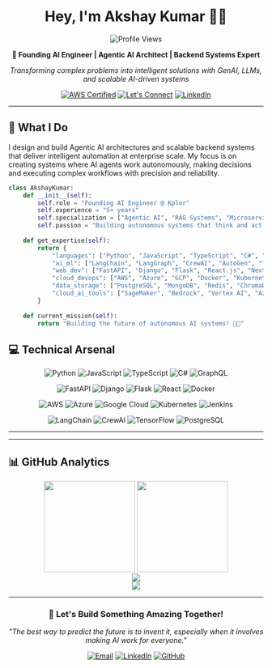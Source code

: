 
<div align="center">
    
# Hey, I'm Akshay Kumar 👨‍💻

![Profile Views](https://komarev.com/ghpvc/?username=akshayk122&style=for-the-badge)

**🚀 Founding AI Engineer | Agentic AI Architect | Backend Systems Expert**

*Transforming complex problems into intelligent solutions with GenAI, LLMs, and scalable AI-driven systems*

[![AWS Certified](https://img.shields.io/badge/AWS_Certified-Developer_Associate-FF9900?style=for-the-badge&logo=Amazon-AWS&logoColor=white&labelColor=232F3E)](https://www.credly.com/badges/909d0a38-595f-4730-9458-46bb6a411ff0)
[![Let's Connect](https://img.shields.io/badge/Let's_Connect-D14836?style=for-the-badge&logo=Gmail&logoColor=white)](mailto:akshayajk22@gmail.com)
[![LinkedIn](https://img.shields.io/badge/LinkedIn-0077B5?style=for-the-badge&logo=linkedin&logoColor=white)](https://linkedin.com/in/akshayk225)

</div>

---

## 🚀 What I Do

I design and build Agentic AI architectures and scalable backend systems that deliver intelligent automation at enterprise scale. My focus is on creating systems where AI agents work autonomously, making decisions and executing complex workflows with precision and reliability.

```python
class AkshayKumar:
    def __init__(self):
        self.role = "Founding AI Engineer @ Kplor"
        self.experience = "5+ years"
        self.specialization = ["Agentic AI", "RAG Systems", "Microservices", "Cloud Architecture"]
        self.passion = "Building autonomous systems that think and act intelligently"
        
    def get_expertise(self):
        return {
            "languages": ["Python", "JavaScript", "TypeScript", "C#", "GraphQL", "SQL"],
            "ai_ml": ["LangChain", "LangGraph", "CrewAI", "AutoGen", "TensorFlow", "PyTorch", "RAG", "MCP"],
            "web_dev": ["FastAPI", "Django", "Flask", "React.js", "Next.js", "RESTful APIs", "Microservices"],
            "cloud_devops": ["AWS", "Azure", "GCP", "Docker", "Kubernetes", "Terraform", "Jenkins", "Ansible"],
            "data_storage": ["PostgreSQL", "MongoDB", "Redis", "ChromaDB", "Pinecone", "Elasticsearch", "Supabase"],
            "cloud_ai_tools": ["SageMaker", "Bedrock", "Vertex AI", "Azure AI Foundry"]
        }
    
    def current_mission(self):
        return "Building the future of autonomous AI systems! 🤖✨"
```

## 💻 Technical Arsenal

<div align="center">

![Python](https://img.shields.io/badge/Python-FFD43B?style=for-the-badge&logo=python&logoColor=blue)
![JavaScript](https://img.shields.io/badge/JavaScript-F7DF1E?style=for-the-badge&logo=javascript&logoColor=black)
![TypeScript](https://img.shields.io/badge/TypeScript-007ACC?style=for-the-badge&logo=typescript&logoColor=white)
![C#](https://img.shields.io/badge/C%23-239120?style=for-the-badge&logo=csharp&logoColor=white)
![GraphQL](https://img.shields.io/badge/GraphQL-E10098?style=for-the-badge&logo=graphql&logoColor=white)

![FastAPI](https://img.shields.io/badge/FastAPI-009688?style=for-the-badge&logo=FastAPI&logoColor=white)
![Django](https://img.shields.io/badge/Django-092E20?style=for-the-badge&logo=django&logoColor=white)
![Flask](https://img.shields.io/badge/Flask-000000?style=for-the-badge&logo=flask&logoColor=white)
![React](https://img.shields.io/badge/React.js-20232A?style=for-the-badge&logo=react&logoColor=61DAFB)
![Docker](https://img.shields.io/badge/Docker-2CA5E0?style=for-the-badge&logo=docker&logoColor=white)

![AWS](https://img.shields.io/badge/Amazon_AWS-FF9900?style=for-the-badge&logo=amazonaws&logoColor=white)
![Azure](https://img.shields.io/badge/Microsoft_Azure-0078D4?style=for-the-badge&logo=microsoft-azure&logoColor=white)
![Google Cloud](https://img.shields.io/badge/Google_Cloud-4285F4?style=for-the-badge&logo=google-cloud&logoColor=white)
![Kubernetes](https://img.shields.io/badge/Kubernetes-326ce5?style=for-the-badge&logo=kubernetes&logoColor=white)
![Jenkins](https://img.shields.io/badge/Jenkins-D24939?style=for-the-badge&logo=Jenkins&logoColor=white)

![LangChain](https://img.shields.io/badge/LangChain-00A67D?style=for-the-badge&logo=chainlink&logoColor=white)
![CrewAI](https://img.shields.io/badge/CrewAI-6E2C00?style=for-the-badge&logo=robot&logoColor=white)
![TensorFlow](https://img.shields.io/badge/TensorFlow-FF6F00?style=for-the-badge&logo=tensorflow&logoColor=white)
![PostgreSQL](https://img.shields.io/badge/PostgreSQL-316192?style=for-the-badge&logo=postgresql&logoColor=white)

</div>

---

---

## 📊 GitHub Analytics

<div align="center">
  <img height="180em" src="https://github-readme-stats-sigma-five.vercel.app/api?username=akshayk122&show_icons=true&theme=tokyonight&include_all_commits=true&count_private=true&border_radius=10"/>
  <img height="180em" src="https://github-readme-stats-sigma-five.vercel.app/api/top-langs/?username=akshayk122&layout=compact&theme=tokyonight&hide=jupyter%20notebook&border_radius=10"/>
</div>

<div align="center">
  <img src="https://github-readme-streak-stats.herokuapp.com?user=akshayk122&theme=tokyonight&hide_border=true&border_radius=10"/>
</div>

<div align="center">
  <img src="https://github-readme-activity-graph.vercel.app/graph?username=akshayk122&theme=tokyo-night&hide_border=true&border_radius=16"/>
</div>

---
<div align="center">

### 🤝 Let's Build Something Amazing Together!

*"The best way to predict the future is to invent it, especially when it involves making AI work for everyone."*

[![Email](https://img.shields.io/badge/Email_Me-D14836?style=for-the-badge&logo=Gmail&logoColor=white)](mailto:akshayajk22@gmail.com)
[![LinkedIn](https://img.shields.io/badge/LinkedIn-0077B5?style=for-the-badge&logo=linkedin&logoColor=white)](https://linkedin.com/in/akshayk225)
[![GitHub](https://img.shields.io/badge/GitHub-181717?style=for-the-badge&logo=github&logoColor=white)](https://github.com/akshayk122)

</div>
